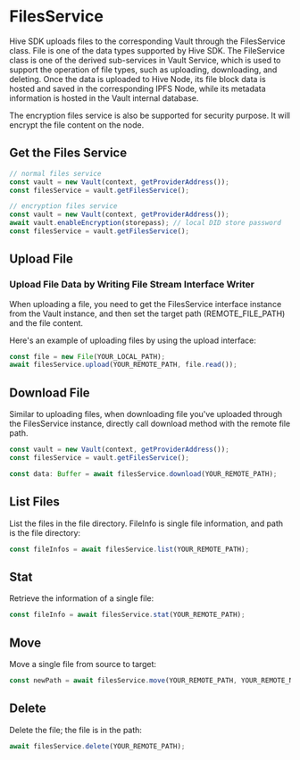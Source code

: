 # FilesService

Hive SDK uploads files to the corresponding Vault through the FilesService class. File is one of the data types supported by Hive SDK. The FileService class is one of the derived sub-services in Vault Service, which is used to support the operation of file types, such as uploading, downloading, and deleting. Once the data is uploaded to Hive Node, its file block data is hosted and saved in the corresponding IPFS Node, while its metadata information is hosted in the Vault internal database.

The encryption files service is also be supported for security purpose. It will encrypt the file content on the node.

## Get the Files Service

```javascript
// normal files service
const vault = new Vault(context, getProviderAddress());
const filesService = vault.getFilesService();

// encryption files service
const vault = new Vault(context, getProviderAddress());
await vault.enableEncryption(storepass); // local DID store password
const filesService = vault.getFilesService();
```

## Upload File

### Upload File Data by Writing File Stream Interface Writer

When uploading a file, you need to get the FilesService interface instance from the Vault instance, and then set the target path (REMOTE\_FILE\_PATH) and the file content.

Here's an example of uploading files by using the upload interface:

```javascript
const file = new File(YOUR_LOCAL_PATH);
await filesService.upload(YOUR_REMOTE_PATH, file.read());
```

## Download File

Similar to uploading files, when downloading file you've uploaded through the FilesService instance, directly call download method with the remote file path.

```javascript
const vault = new Vault(context, getProviderAddress());
const filesService = vault.getFilesService();

const data: Buffer = await filesService.download(YOUR_REMOTE_PATH);
```

## List Files

List the files in the file directory. FileInfo is single file information, and path is the file directory:

```javascript
const fileInfos = await filesService.list(YOUR_REMOTE_PATH);
```

## Stat

Retrieve the information of a single file:

```javascript
const fileInfo = await filesService.stat(YOUR_REMOTE_PATH);
```

## Move

Move a single file from source to target:

```javascript
const newPath = await filesService.move(YOUR_REMOTE_PATH, YOUR_REMOTE_NEW_PATH);
```

## Delete

Delete the file; the file is in the path:

```javascript
await filesService.delete(YOUR_REMOTE_PATH);
```
